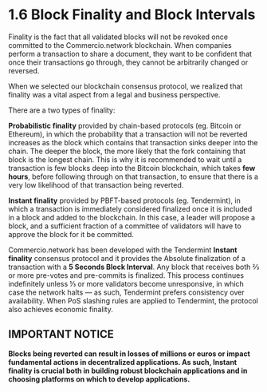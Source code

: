 # 1.6 Block Finality and Block Intervals

Finality is the fact that all validated blocks will not be revoked once committed to the Commercio.network blockchain. When companies perform a transaction to share a document, they want to be confident that once their transactions go through, they cannot be arbitrarily changed or reversed.

When we selected our blockchain consensus protocol, we realized that finality was a vital aspect from a legal and business perspective.

There are a two types of finality:

**Probabilistic finality** provided by chain-based protocols (eg. Bitcoin or Ethereum), in which the probability that a transaction will not be reverted increases as the block which contains that transaction sinks deeper into the chain. The deeper the block, the more likely that the fork containing that block is the longest chain. This is why it is recommended to wait until a transaction is few blocks deep into the Bitcoin blockchain, which takes **few hours**, before following through on that transaction, to ensure that there is a very low likelihood of that transaction being reverted.

**Instant finality** provided by PBFT-based protocols (eg. Tendermint), in which a transaction is immediately considered finalized once it is included in a block and added to the blockchain. In this case, a leader will propose a block, and a sufficient fraction of a committee of validators will have to approve the block for it be committed.

Commercio.network has been developed with the Tendermint **Instant finality** consensus protocol and it provides the Absolute finalization of a transaction with a **5 Seconds Block Interval**. Any block that receives both ⅔ or more pre-votes and pre-commits is finalized. This process continues indefinitely unless ⅓ or more validators become unresponsive, in which case the network halts — as such, Tendermint prefers consistency over availability. When PoS slashing rules are applied to Tendermint, the protocol also achieves economic finality.

## IMPORTANT NOTICE

**Blocks being reverted can result in losses of millions or euros or impact fundamental actions in decentralized applications. As such, Instant finality is crucial both in building robust blockchain applications and in choosing platforms on which to develop applications.**
